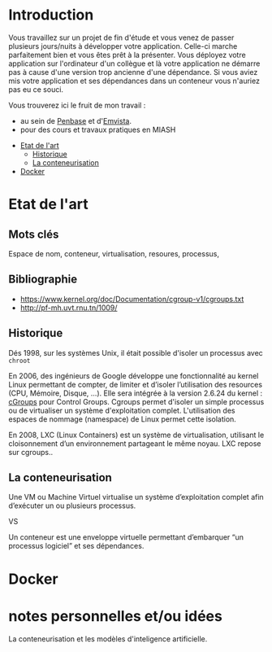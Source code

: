# Introduction

Vous travaillez sur un projet de fin d'étude et vous venez de passer plusieurs jours/nuits à développer votre application. Celle-ci marche parfaitement bien et vous êtes prêt à la présenter. Vous déployez votre application sur l'ordinateur d'un collègue et là votre application ne démarre pas à cause d'une version trop ancienne d'une dépendance. Si vous aviez mis votre application et ses dépendances dans un conteneur vous n'auriez pas eu ce souci.

Vous trouverez ici le fruit de mon travail :
* au sein de [Penbase](https://www.penbase.com/) et d'[Emvista](https://www.emvista.com/).
* pour des cours et travaux pratiques en MIASH


<!--ts-->
* [Etat de l'art](#Etat-de-l'art)
	+ [Historique](#Historique)
	+ [La conteneurisation](#La-conteneurisation)
* [Docker](#Docker)
<!--te-->

# Etat de l'art


## Mots clés

Espace de nom, conteneur, virtualisation, resoures, processus,

## Bibliographie

* https://www.kernel.org/doc/Documentation/cgroup-v1/cgroups.txt
* http://pf-mh.uvt.rnu.tn/1009/


## Historique

Dés 1998, sur les systèmes Unix, il était possible d'isoler un processus  avec ```chroot``` 

En 2006, des ingénieurs de Google développe une fonctionnalité au kernel Linux permettant de compter, de limiter et d’isoler l’utilisation des resources (CPU, Mémoire, Disque, …). Elle sera intégrée à la version 2.6.24 du kernel : [cGroups](https://www.kernel.org/doc/Documentation/cgroup-v1/cgroups.txt) pour Control Groups. Cgroups permet d'isoler un simple processus ou de virtualiser un système d'exploitation complet.
L'utilisation des espaces de nommage (namespace) de Linux permet cette isolation.

En 2008, LXC (Linux Containers) est un système de virtualisation, utilisant le cloisonnement d’un environnement partageant le même noyau. LXC repose sur cgroups..

## La conteneurisation

Une VM ou Machine Virtuel virtualise un système d’exploitation complet afin d’exécuter un ou plusieurs processus.

VS

Un conteneur est une enveloppe virtuelle permettant d’embarquer “un processus logiciel” et ses dépendances.

# Docker


# notes personnelles et/ou idées
La conteneurisation et les modèles d'inteligence artificielle.
